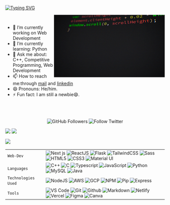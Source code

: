 <!--### Hello World, I am Akshat 👋 -->
<div>
  
[![Typing SVG](https://readme-typing-svg.herokuapp.com/?font=Dancing+Script&size=40&vCenter=true&width=500&lines=Hey+There!!+%F0%9F%91%8B;I+am+Akshat+;I+am+a+Full+Stack+Developer&color=007EC6)](https://git.io/typing-svg)

<img src="giphy.gif" width="350px" alt="gif" align="right" />

</div>
  <br />

- 🔭 I’m currently working on Web Development
- 🌱 I’m currently learning: Python
- 💬 Ask me about: C++, Competitive Programming, Web Development
- 📫 How to reach me:through [mail](mailto:akshatnema.official@gmail.com) and [linkedin](https://www.linkedin.com/in/akshat-nema/)
- 😄 Pronouns: He/him.
- ⚡ Fun fact: I am still a newbie😄.

<br />
<br />

<p align="center">

<img alt="GitHub Followers" src="https://img.shields.io/github/followers/akshatnema?style=for-the-badge&logo=github" >  

<img alt="Follow Twitter" src="https://img.shields.io/badge/follow-@aksnema-blue?style=for-the-badge&logo=twitter&link=https%3A%2F%2Ftwitter.com%2FAksNema" >
  
</p>

<div>

<img width="400px" src="https://github-readme-stats.vercel.app/api?username=akshatnema&custom_title=In+Data+We+Trust&show_icons=true&hide_border=true&count_private=true&bg_color=00000000&title_color=4D89F9&text_color=007EC6&icon_color=007EC6&cache_seconds=900" >

<img width="400px" src="https://github-readme-streak-stats.herokuapp.com/?user=akshatnema&background=00000000&hide_border=true&stroke=007EC6&ring=007EC6&fire=4D89F9&currStreakNum=4D89F9&sideNums=4D89F9&currStreakLabel=007EC6&sideLabels=007EC6&dates=007EC6" >
  
</div>

<div>

  <img src="https://github-readme-activity-graph.vercel.app/graph?username=akshatnema&theme=react-dark&bg_color=00000000&color=4D89F9&line=4D89F9&point=007EC6&area=true&hide_border=true&area_color=#a8c7ff"> <br>

</div>

|               |           |
|       ---     |    ---    |
| `Web-Dev`     | ![Next js](https://img.shields.io/badge/-NEXT-black?logo=nextjs) ![ReactJS](https://img.shields.io/badge/-React-orange?color=09D9FE&logo=React&logoColor=white&logoWidth=20) ![Flask](https://img.shields.io/badge/-flask-black?logo=flask&logoColor=white&color=56B7C7) ![TailwindCSS](https://img.shields.io/badge/-tailwind-black?logo=tailwindcss&logoColor=white&color=38BDF8) ![Sass](https://img.shields.io/badge/-sass-white?logo=sass&logoColor=white&logoWidth=20&color=CD679B) ![HTML5](https://img.shields.io/badge/-HTML5-white?color=ff6529&logo=HTML5&logoColor=white&logoWidth=20) ![CSS3](https://img.shields.io/badge/-CSS3-orange?color=264DE4&logo=CSS3&logoColor=white&logoWidth=20) ![Material UI](https://img.shields.io/badge/-Material%20UI-black?color=0885CD)|
| `Languages`   | ![C++](https://img.shields.io/badge/-C%2B%2B-white?color=blue&logo=C%2B%2B&logoColor=white&logoWidth=20) ![C](https://img.shields.io/badge/-C-white?color=2a1d80&logo=C&logoColor=white&logoWidth=20) ![Typescript](https://img.shields.io/badge/-typescript-white?logo=typescript&logoColor=white&logoWidth=20&color=2F74C0) ![JavaScript](https://img.shields.io/badge/-javascript-white?logo=javascript&logoColor=white&logoWidth=20&color=F1DB4E) ![Python](https://img.shields.io/badge/-Python-orange?color=205966&logo=Python&logoColor=white&logoWidth=20) ![MySQL](https://img.shields.io/badge/-MySQL-307BBD?logo=mysql&logoColor=white) ![Java](https://img.shields.io/badge/-java-orange?color=EC2025&logo=java&logoColor=white&logoWidth=20)|
| `Technologies Used`  | ![NodeJS](https://img.shields.io/badge/-Node-orange?color=8BBF3F&logo=NODE&logoColor=white&logoWidth=20) ![AWS](https://img.shields.io/badge/-Amazon%20Web%20Services-black?logo=amazon&logoColor=white&color=FE9D08) ![GCP](https://img.shields.io/badge/-Google%20Cloud%20Provider-black?logo=google%20cloud&logoColor=white&color=4989F5) ![NPM](https://img.shields.io/badge/-NPM-brightgreen?color=DC2C34&logo=NPM&logoColor=white&logoWidth=20) ![Pip](https://img.shields.io/badge/-pip-black?logo=python&logoColor=white&color=yellow) ![Express](https://img.shields.io/badge/-Express-orange?color=8BBF3F&logo=Express&logoColor=white&logoWidth=20) |
| `Tools`       | ![VS Code](https://img.shields.io/badge/Visual_Studio_Code-5D1A60?logo=visual%20studio%20code&logoColor=white) ![Git](https://img.shields.io/badge/Git-682181?logo=git&logoColor=white) ![Github](https://img.shields.io/badge/-Github-black?logo=github&logoColor=white) ![Markdown](https://img.shields.io/badge/-Markdown-black?logo=markdown&color=gray) ![Netlify](https://img.shields.io/badge/-Netlify-black?logo=netlify&logoColor=white&color=26C8B8) ![Vercel](https://img.shields.io/badge/vercel-AA42F1.svg?logo=vercel&logoColor=white) ![Figma](https://img.shields.io/badge/figma-%23F24E1E.svg?logo=figma&logoColor=white) ![Canva](https://img.shields.io/badge/-canva-white?logo=canva&logoColor=white&logoWidth=20&color=01C4CD)|

<!--
**AKSHATNEMA/AKSHATNEMA** is a ✨ _special_ ✨ repository because its `README.md` (this file) appears on your GitHub profile.

Here are some ideas to get you started:

- 🔭 I’m currently working on ...
- 🌱 I’m currently learning ...
- 👯 I’m looking to collaborate on ...
- 🤔 I’m looking for help with ...
- 💬 Ask me about ...
- 📫 How to reach me: ...
- 😄 Pronouns: ...
- ⚡ Fun fact: ...
-->
